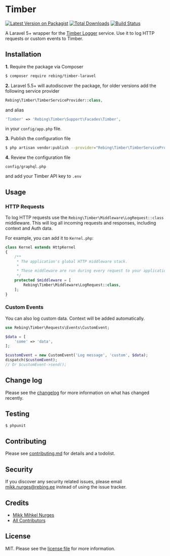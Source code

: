 # Timber

[![Latest Version on Packagist][ico-version]][link-packagist]
[![Total Downloads][ico-downloads]][link-downloads]
[![Build Status][ico-travis]][link-travis]

A Laravel 5+ wrapper for the [Timber Logger](https://timber.io/) service. Use it to log HTTP requests or custom events to Timber.

## Installation

**1.** Require the package via Composer
``` bash
$ composer require rebing/timber-laravel
```

**2.** Laravel 5.5+ will autodiscover the package, for older versions add the
following service provider
```php
Rebing\Timber\TimberServiceProvider::class,
```

and alias
```php
'Timber' => 'Rebing\Timber\Support\Facades\Timber',
```

in your `config/app.php` file.

**3.** Publish the configuration file
```bash
$ php artisan vendor:publish --provider="Rebing\Timber\TimberServiceProvider"
```

**4.** Review the configuration file
```
config/graphql.php
```
and add your Timber API key to `.env`

## Usage

### HTTP Requests

To log HTTP requests use the `Rebing\Timber\Middleware\LogRequest::class` middleware. 
This will log all incoming requests and responses, including context and Auth data.

For example, you can add it to `Kernel.php`:

```php
class Kernel extends HttpKernel
{
    /**
     * The application's global HTTP middleware stack.
     *
     * These middleware are run during every request to your application.
     */
    protected $middleware = [
        Rebing\Timber\Middleware\LogRequest::class,
    ];
}
```

### Custom Events

You can also log custom data. Context will be added automatically.
```php
use Rebing\Timber\Requests\Events\CustomEvent;

$data = [
    'some' => 'data',
];

$customEvent = new CustomEvent('Log message', 'custom', $data);
dispatch($customEvent);
// Or $customEvent->send();
```

## Change log

Please see the [changelog](changelog.md) for more information on what has changed recently.

## Testing

``` bash
$ phpunit
```

## Contributing

Please see [contributing.md](contributing.md) for details and a todolist.

## Security

If you discover any security related issues, please email mikk.nurges@rebing.ee instead of using the issue tracker.

## Credits

- [Mikk Mihkel Nurges][link-author]
- [All Contributors][link-contributors]

## License

MIT. Please see the [license file](license.md) for more information.

[ico-version]: https://img.shields.io/packagist/v/rebing/timber-laravel.svg?style=flat-square
[ico-downloads]: https://img.shields.io/packagist/dt/rebing/timber-laravel.svg?style=flat-square
[ico-travis]: https://img.shields.io/travis/rebing/timber-laravel/master.svg?style=flat-square

[link-packagist]: https://packagist.org/packages/rebing/timber-laravel
[link-downloads]: https://packagist.org/packages/rebing/timber-laravel
[link-travis]: https://travis-ci.org/rebing/timber-laravel
[link-author]: https://github.com/rebing
[link-contributors]: ../../contributors]